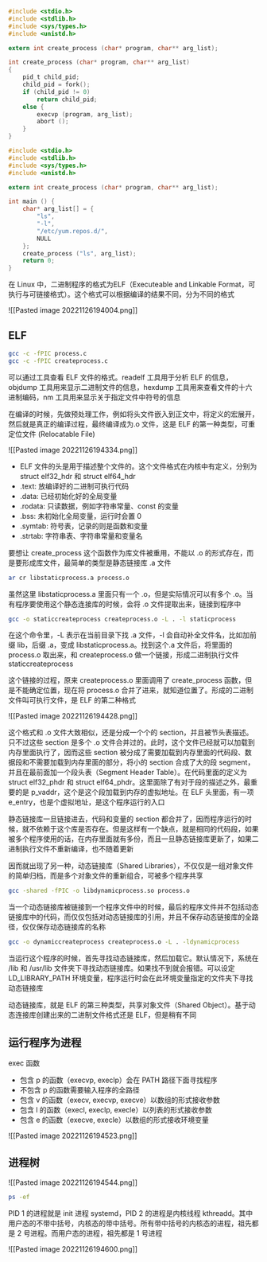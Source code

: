 ```c
#include <stdio.h>
#include <stdlib.h>
#include <sys/types.h>
#include <unistd.h>

extern int create_process (char* program, char** arg_list);

int create_process (char* program, char** arg_list)
{
    pid_t child_pid;
    child_pid = fork();
    if (child_pid != 0)
        return child_pid;
    else {
        execvp (program, arg_list);
        abort ();
    }
}
```

```c
#include <stdio.h>
#include <stdlib.h>
#include <sys/types.h>
#include <unistd.h>

extern int create_process (char* program, char** arg_list);

int main () {
    char* arg_list[] = {
        "ls",
        "-l",
        "/etc/yum.repos.d/",
        NULL
    };
    create_process ("ls", arg_list);
    return 0;
}
```

在 Linux 中，二进制程序的格式为ELF（Executeable and Linkable Format，可执行与可链接格式）。这个格式可以根据编译的结果不同，分为不同的格式

![[Pasted image 20221126194004.png]]

## ELF

```sh
gcc -c -fPIC process.c
gcc -c -fPIC createprocess.c
```

可以通过工具查看 ELF 文件的格式。readelf 工具用于分析 ELF 的信息，objdump 工具用来显示二进制文件的信息，hexdump 工具用来查看文件的十六进制编码，nm 工具用来显示关于指定文件中符号的信息

在编译的时候，先做预处理工作，例如将头文件嵌入到正文中，将定义的宏展开，然后就是真正的编译过程，最终编译成为.o 文件，这是 ELF 的第一种类型，可重定位文件 (Relocatable File)

![[Pasted image 20221126194334.png]]

- ELF 文件的头是用于描述整个文件的。这个文件格式在内核中有定义，分别为 struct elf32_hdr 和 struct elf64_hdr
- .text: 放编译好的二进制可执行代码
- .data: 已经初始化好的全局变量
- .rodata: 只读数据，例如字符串常量、const 的变量
- .bss: 未初始化全局变量，运行时会置 0
- .symtab: 符号表，记录的则是函数和变量
- .strtab: 字符串表、字符串常量和变量名

要想让 create_process 这个函数作为库文件被重用，不能以 .o 的形式存在，而是要形成库文件，最简单的类型是静态链接库 .a 文件

```sh
ar cr libstaticprocess.a process.o
```

虽然这里 libstaticprocess.a 里面只有一个 .o，但是实际情况可以有多个 .o。当有程序要使用这个静态连接库的时候，会将 .o 文件提取出来，链接到程序中

```sh
gcc -o staticcreateprocess createprocess.o -L . -l staticprocess
```

在这个命令里，-L 表示在当前目录下找 .a 文件，-l 会自动补全文件名，比如加前缀 lib，后缀 .a，变成 libstaticprocess.a。找到这个.a 文件后，将里面的 process.o 取出来，和 createprocess.o 做一个链接，形成二进制执行文件 staticcreateprocess

这个链接的过程，原来 createprocess.o 里面调用了 create_process 函数，但是不能确定位置，现在将 process.o 合并了进来，就知道位置了。形成的二进制文件叫可执行文件，是 ELF 的第二种格式

![[Pasted image 20221126194428.png]]

这个格式和 .o 文件大致相似，还是分成一个个的 section，并且被节头表描述。只不过这些 section 是多个 .o 文件合并过的。此时，这个文件已经就可以加载到内存里面执行了，因而这些 section 被分成了需要加载到内存里面的代码段、数据段和不需要加载到内存里面的部分，将小的 section 合成了大的段 segment，并且在最前面加一个段头表（Segment Header Table）。在代码里面的定义为 struct elf32_phdr 和 struct elf64_phdr。这里面除了有对于段的描述之外，最重要的是 p_vaddr，这个是这个段加载到内存的虚拟地址。在 ELF 头里面，有一项 e_entry，也是个虚拟地址，是这个程序运行的入口

静态链接库一旦链接进去，代码和变量的 section 都合并了，因而程序运行的时候，就不依赖于这个库是否存在。但是这样有一个缺点，就是相同的代码段，如果被多个程序使用的话，在内存里面就有多份，而且一旦静态链接库更新了，如果二进制执行文件不重新编译，也不随着更新

因而就出现了另一种，动态链接库（Shared Libraries），不仅仅是一组对象文件的简单归档，而是多个对象文件的重新组合，可被多个程序共享

```sh
gcc -shared -fPIC -o libdynamicprocess.so process.o
```

当一个动态链接库被链接到一个程序文件中的时候，最后的程序文件并不包括动态链接库中的代码，而仅仅包括对动态链接库的引用，并且不保存动态链接库的全路径，仅仅保存动态链接库的名称

```sh
gcc -o dynamiccreateprocess createprocess.o -L . -ldynamicprocess
```

当运行这个程序的时候，首先寻找动态链接库，然后加载它。默认情况下，系统在 /lib 和 /usr/lib 文件夹下寻找动态链接库。如果找不到就会报错。可以设定 LD_LIBRARY_PATH 环境变量，程序运行时会在此环境变量指定的文件夹下寻找动态链接库

动态链接库，就是 ELF 的第三种类型，共享对象文件（Shared Object）。基于动态连接库创建出来的二进制文件格式还是 ELF，但是稍有不同

## 运行程序为进程

exec 函数
- 包含 p 的函数（execvp, execlp）会在 PATH 路径下面寻找程序
- 不包含 p 的函数需要输入程序的全路径
- 包含 v 的函数（execv, execvp, execve）以数组的形式接收参数
- 包含 l 的函数（execl, execlp, execle）以列表的形式接收参数
- 包含 e 的函数（execve, execle）以数组的形式接收环境变量

![[Pasted image 20221126194523.png]]

## 进程树

![[Pasted image 20221126194544.png]]

```sh
ps -ef
```

PID 1 的进程就是 init 进程 systemd，PID 2 的进程是内核线程 kthreadd。其中用户态的不带中括号，内核态的带中括号。所有带中括号的内核态的进程，祖先都是 2 号进程。而用户态的进程，祖先都是 1 号进程

![[Pasted image 20221126194600.png]]